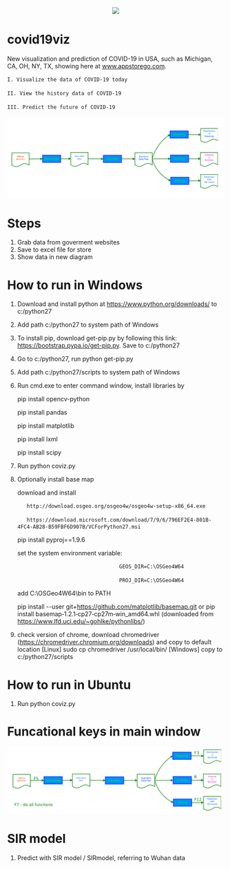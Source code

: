 <div align="center">
  <img src="http://www.appstorego.com/img/icon_appstorego.png">
</div>

# covid19viz
New visualization and prediction of COVID-19 in USA, such as Michigan, CA, OH, NY, TX, showing here at www.appstorego.com.

    I. Visualize the data of COVID-19 today

    II. View the history data of COVID-19

    III. Predict the future of COVID-19

<div align="center">
  <img src="./doc/coviz_functions.png">
</div>

# Steps
1. Grab data from goverment websites
2. Save to excel file for store
3. Show data in new diagram

# How to run in Windows
1. Download and install python at https://www.python.org/downloads/ to c:/python27
2. Add path c:/python27 to system path of Windows
3. To install pip, download get-pip.py by following this link: https://bootstrap.pypa.io/get-pip.py. Save to c:/python27
4. Go to c:/python27, run python get-pip.py
5. Add path c:/python27/scripts to system path of Windows
6. Run cmd.exe to enter command window, install libraries by 

     pip install opencv-python
     
     pip install pandas
     
     pip install matplotlib
     
     pip install lxml
     
     pip install scipy

7. Run python coviz.py
8. Optionally install base map
 
     download and install
     
          http://download.osgeo.org/osgeo4w/osgeo4w-setup-x86_64.exe
   
          https://download.microsoft.com/download/7/9/6/796EF2E4-801B-4FC4-AB28-B59FBF6D907B/VCForPython27.msi
     
     pip install pyproj==1.9.6
   
     set the system environment variable: 
     
                                        GEOS_DIR=C:\OSGeo4W64
   
                                        PROJ_DIR=C:\OSGeo4W64
                                                         
     add    C:\OSGeo4W64\bin to PATH
   
     pip install --user git+https://github.com/matplotlib/basemap.git or 
     pip install basemap‑1.2.1‑cp27‑cp27m‑win_amd64.whl (downloaded from https://www.lfd.uci.edu/~gohlke/pythonlibs/)
9. check version of chrome, download chromedriver (https://chromedriver.chromium.org/downloads) and copy to default location
   [Linux] sudo cp chromedriver /usr/local/bin/
   [Windows] copy to c:/python27/scripts
# How to run in Ubuntu
1. Run python coviz.py

# Funcational keys in main window
<div align="center">
  <img src="./doc/coviz_function_keys.png">
</div>

# SIR model
1. Predict with SIR model / SIRmodel, referring to Wuhan data


